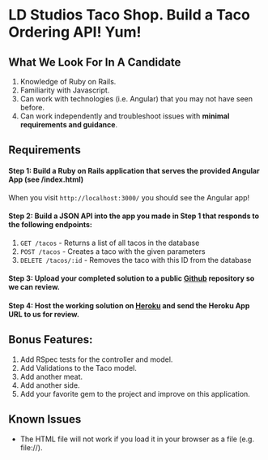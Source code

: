 # LD Studios Taco Shop.  Build a Taco Ordering API!  Yum!

## What We Look For In A Candidate

  1. Knowledge of Ruby on Rails.
  2. Familiarity with Javascript.
  2. Can work with technologies (i.e. Angular) that you may not have seen before.
  3. Can work independently and troubleshoot issues with **minimal requirements and guidance**.

## Requirements

#### Step 1: Build a Ruby on Rails application that serves the provided Angular App (see /index.html)

  When you visit `http://localhost:3000/` you should see the Angular app!

#### Step 2: Build a JSON API into the app you made in Step 1 that responds to the following endpoints:

  1. `GET /tacos` - Returns a list of all tacos in the database
  2. `POST /tacos` - Creates a taco with the given parameters
  3. `DELETE /tacos/:id` - Removes the taco with this ID from the database

#### Step 3: Upload your completed solution to a public [Github](https://www.heroku.com/) repository so we can review.

#### Step 4: Host the working solution on [Heroku](https://www.heroku.com/) and send the Heroku App URL to us for review.

## Bonus Features: 

  1.  Add RSpec tests for the controller and model.
  2.  Add Validations to the Taco model.
  3.  Add another meat.
  4.  Add another side.
  5.  Add your favorite gem to the project and improve on this application.

## Known Issues
  * The HTML file will not work if you load it in your browser as a file (e.g. file://).

